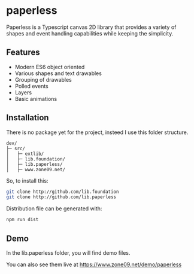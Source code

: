 # paperless

Paperless is a Typescript canvas 2D library that provides a variety of shapes and event handling capabilities while keeping the simplicity.


## Features

- Modern ES6 object oriented
- Various shapes and text drawables
- Grouping of drawables
- Polled events
- Layers
- Basic animations

## Installation

There is no package yet for the project, insteed I use this folder structure.

```
dev/
├─ src/     
│   ├─ extlib/              
│   ├─ lib.foundation/       
│   ├─ lib.paperless/       
│   ├─ www.zone09.net/

```

So, to install this:

```bash
git clone http://github.com/lib.foundation
git clone http://github.com/lib.paperless
```

Distribution file can be generated with:

```bash
npm run dist
```
## Demo

In the lib.paperless folder, you will find demo files.

You can also see them live at https://www.zone09.net/demo/paperless

